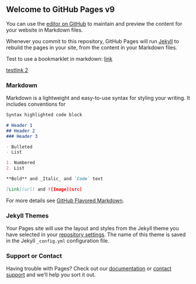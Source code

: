 ## Welcome to GitHub Pages v9

You can use the [editor on GitHub](https://github.com/mattwien/mwCiteBox/edit/gh-pages/index.md) to maintain and preview the content for your website in Markdown files.

Whenever you commit to this repository, GitHub Pages will run [Jekyll](https://jekyllrb.com/) to rebuild the pages in your site, from the content in your Markdown files.

Test to use a bookmarklet in markdown: [link](javascript:alert('a');)

<a href="javascript:void%20function($){var%20loadBookmarklet=function($){function%20getTextSelection(){var%20nutzertextauswahl=%22%22;return%20window.getSelection%3Fnutzertextauswahl=window.getSelection().toString():document.getSelection%3Fnutzertextauswahl=document.getSelection().toString():document.selection%3Fnutzertextauswahl=document.selection.createRange().toString():void%200}$(function(){var%20content=getTextSelection(),url=window.location.href;url=url.toLocaleLowerCase();var%20author=($(%22h3.kp-notebook-metadata%22).text(),$(%22p.a-spacing-top-micro.kp-notebook-metadata%22).text());alert(url.indexOf(%22amazon.de%22)%3E0%26url.indexOf(%22notebook%22)%3E0%3F%22Author:%20%22+author:%22notAmazon%22);var%20divBox='%3Cdiv%20style=%22border:1px%20solid%20%23888;border-radius:5px;-moz-box-shadow:0%200%205px%20%23888;-webkit-box-shadow:0%200%205px%23888;box-shadow:0%200%205px%20%23888;background:%23eee;text-align:left;padding:1em;%22%3E%3Ca%20href=%22%23%22%20onclick=%22document.body.removeChild(document.body.firstChild);return%20false%22%3Eremove%3C/a%3E'+content+%22%3C/div%3E%22;alert(content),$(%22body%22).prepend(divBox)})},hasJQuery=$%26%26$.fn%26%26parseFloat($.fn.jquery)%3E=1.7;if(hasJQuery)loadBookmarklet($);else{var%20s=document.createElement(%22script%22);s.src=%22//ajax.googleapis.com/ajax/libs/jquery/1/jquery.js%22,s.onload=s.onreadystatechange=function(){var%20state=this.readyState;state%26%26%22loaded%22!==state%26%26%22complete%22!==state||loadBookmarklet(jQuery.noConflict())}}document.getElementsByTagName(%22head%22)[0].appendChild(s)}(window.jQuery);">testlink 2</a>

### Markdown

Markdown is a lightweight and easy-to-use syntax for styling your writing. It includes conventions for

```markdown
Syntax highlighted code block

# Header 1
## Header 2
### Header 3

- Bulleted
- List

1. Numbered
2. List

**Bold** and _Italic_ and `Code` text

[Link](url) and ![Image](src)
```

For more details see [GitHub Flavored Markdown](https://guides.github.com/features/mastering-markdown/).

### Jekyll Themes

Your Pages site will use the layout and styles from the Jekyll theme you have selected in your [repository settings](https://github.com/mattwien/mwCiteBox/settings). The name of this theme is saved in the Jekyll `_config.yml` configuration file.

### Support or Contact

Having trouble with Pages? Check out our [documentation](https://docs.github.com/categories/github-pages-basics/) or [contact support](https://github.com/contact) and we’ll help you sort it out.
